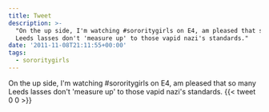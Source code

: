 ```yaml
---
title: Tweet
description: >-
  "On the up side, I'm watching #sororitygirls on E4, am pleased that so many
  Leeds lasses don't 'measure up' to those vapid nazi's standards."
date: '2011-11-08T21:11:55+00:00'
tags:
  - sororitygirls
---
```

On the up side, I'm watching #sororitygirls on E4, am pleased that so many Leeds lasses don't 'measure up' to those vapid nazi's standards.
      {{< tweet 0 0 >}}
    
